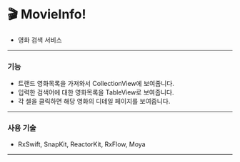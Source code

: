 # 🎬 MovieInfo!
 - 영화 검색 서비스

---
### 기능
- 트랜드 영화목록을 가져와서 CollectionView에 보여줍니다.
- 입력한 검색어에 대한 영화목록을 TableView로 보여줍니다.
- 각 셀을 클릭하면 해당 영화의 디테일 페이지를 보여줍니다.


---
### 사용 기술
 - RxSwift, SnapKit, ReactorKit, RxFlow, Moya


---
